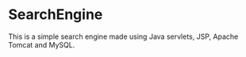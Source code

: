 # SearchEngine
This is a simple search engine made using Java servlets, JSP, Apache Tomcat and MySQL.
